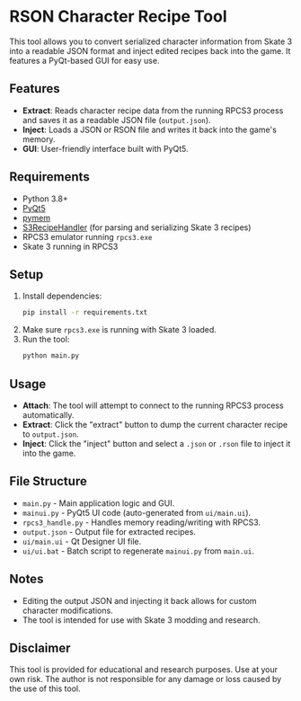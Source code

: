 # RSON Character Recipe Tool

This tool allows you to convert serialized character information from Skate 3 into a readable JSON format and inject edited recipes back into the game. It features a PyQt-based GUI for easy use.

## Features

- **Extract**: Reads character recipe data from the running RPCS3 process and saves it as a readable JSON file (`output.json`).
- **Inject**: Loads a JSON or RSON file and writes it back into the game's memory.
- **GUI**: User-friendly interface built with PyQt5.

## Requirements

- Python 3.8+
- [PyQt5](https://pypi.org/project/PyQt5/)
- [pymem](https://pypi.org/project/pymem/)
- [S3RecipeHandler](https://pypi.org/project/S3RecipeHandler/) (for parsing and serializing Skate 3 recipes)
- RPCS3 emulator running `rpcs3.exe`
- Skate 3 running in RPCS3

## Setup

1. Install dependencies:
    ```sh
    pip install -r requirements.txt
    ```
2. Make sure `rpcs3.exe` is running with Skate 3 loaded.
3. Run the tool:
    ```sh
    python main.py
    ```

## Usage

- **Attach**: The tool will attempt to connect to the running RPCS3 process automatically.
- **Extract**: Click the "extract" button to dump the current character recipe to `output.json`.
- **Inject**: Click the "inject" button and select a `.json` or `.rson` file to inject it into the game.

## File Structure

- `main.py` - Main application logic and GUI.
- `mainui.py` - PyQt5 UI code (auto-generated from `ui/main.ui`).
- `rpcs3_handle.py` - Handles memory reading/writing with RPCS3.
- `output.json` - Output file for extracted recipes.
- `ui/main.ui` - Qt Designer UI file.
- `ui/ui.bat` - Batch script to regenerate `mainui.py` from `main.ui`.

## Notes

- Editing the output JSON and injecting it back allows for custom character modifications.
- The tool is intended for use with Skate 3 modding and research.

## Disclaimer

This tool is provided for educational and research purposes. Use at your own risk. The author is not responsible for any damage or loss caused by the use of this tool.